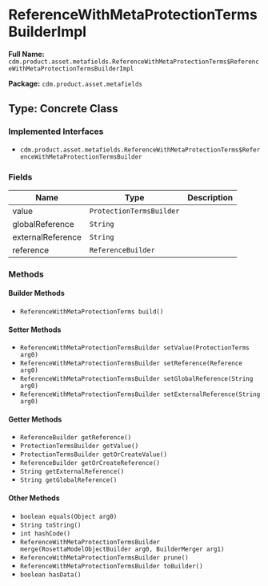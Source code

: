 # ReferenceWithMetaProtectionTermsBuilderImpl

**Full Name:** `cdm.product.asset.metafields.ReferenceWithMetaProtectionTerms$ReferenceWithMetaProtectionTermsBuilderImpl`

**Package:** `cdm.product.asset.metafields`

## Type: Concrete Class

### Implemented Interfaces

- `cdm.product.asset.metafields.ReferenceWithMetaProtectionTerms$ReferenceWithMetaProtectionTermsBuilder`

### Fields

| Name | Type | Description |
|------|------|-------------|
| value | `ProtectionTermsBuilder` |  |
| globalReference | `String` |  |
| externalReference | `String` |  |
| reference | `ReferenceBuilder` |  |

### Methods

#### Builder Methods

- `ReferenceWithMetaProtectionTerms build()`

#### Setter Methods

- `ReferenceWithMetaProtectionTermsBuilder setValue(ProtectionTerms arg0)`
- `ReferenceWithMetaProtectionTermsBuilder setReference(Reference arg0)`
- `ReferenceWithMetaProtectionTermsBuilder setGlobalReference(String arg0)`
- `ReferenceWithMetaProtectionTermsBuilder setExternalReference(String arg0)`

#### Getter Methods

- `ReferenceBuilder getReference()`
- `ProtectionTermsBuilder getValue()`
- `ProtectionTermsBuilder getOrCreateValue()`
- `ReferenceBuilder getOrCreateReference()`
- `String getExternalReference()`
- `String getGlobalReference()`

#### Other Methods

- `boolean equals(Object arg0)`
- `String toString()`
- `int hashCode()`
- `ReferenceWithMetaProtectionTermsBuilder merge(RosettaModelObjectBuilder arg0, BuilderMerger arg1)`
- `ReferenceWithMetaProtectionTermsBuilder prune()`
- `ReferenceWithMetaProtectionTermsBuilder toBuilder()`
- `boolean hasData()`


